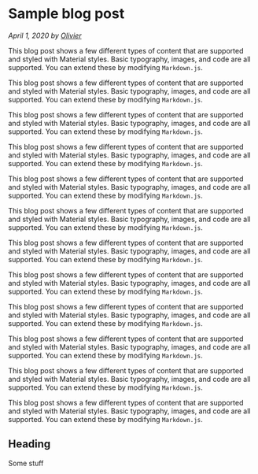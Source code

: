 # Sample blog post

_April 1, 2020 by [Olivier](/)_

This blog post shows a few different types of content that are supported and styled with
Material styles. Basic typography, images, and code are all supported.
You can extend these by modifying `Markdown.js`.

This blog post shows a few different types of content that are supported and styled with
Material styles. Basic typography, images, and code are all supported.
You can extend these by modifying `Markdown.js`.

This blog post shows a few different types of content that are supported and styled with
Material styles. Basic typography, images, and code are all supported.
You can extend these by modifying `Markdown.js`.

This blog post shows a few different types of content that are supported and styled with
Material styles. Basic typography, images, and code are all supported.
You can extend these by modifying `Markdown.js`.

This blog post shows a few different types of content that are supported and styled with
Material styles. Basic typography, images, and code are all supported.
You can extend these by modifying `Markdown.js`.

This blog post shows a few different types of content that are supported and styled with
Material styles. Basic typography, images, and code are all supported.
You can extend these by modifying `Markdown.js`.

This blog post shows a few different types of content that are supported and styled with
Material styles. Basic typography, images, and code are all supported.
You can extend these by modifying `Markdown.js`.

This blog post shows a few different types of content that are supported and styled with
Material styles. Basic typography, images, and code are all supported.
You can extend these by modifying `Markdown.js`.

This blog post shows a few different types of content that are supported and styled with
Material styles. Basic typography, images, and code are all supported.
You can extend these by modifying `Markdown.js`.

This blog post shows a few different types of content that are supported and styled with
Material styles. Basic typography, images, and code are all supported.
You can extend these by modifying `Markdown.js`.

This blog post shows a few different types of content that are supported and styled with
Material styles. Basic typography, images, and code are all supported.
You can extend these by modifying `Markdown.js`.

This blog post shows a few different types of content that are supported and styled with
Material styles. Basic typography, images, and code are all supported.
You can extend these by modifying `Markdown.js`.

## Heading

Some stuff
